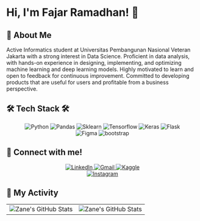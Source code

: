 # Hi, I'm Fajar Ramadhan! 👋 

## 🦆 About Me
Active Informatics student at Universitas Pembangunan Nasional Veteran Jakarta with a strong interest in Data
Science. Proficient in data analysis, with hands-on experience in designing, implementing, and optimizing machine
learning and deep learning models. Highly motivated to learn and open to feedback for continuous improvement.
Committed to developing products that are useful for users and profitable from a business perspective.

## 🛠 Tech Stack 🛠
<div align="center">
    <img src="https://img.shields.io/badge/Python-3776AB?style=for-the-badge&logo=python&logoColor=white" alt="Python" />
    <img src="https://img.shields.io/badge/Pandas-150458?style=for-the-badge&logo=pandas&logoColor=white" alt="Pandas" />
    <img src="https://img.shields.io/badge/Sklearn-F7931E?style=for-the-badge&logo=scikit-learn&logoColor=white" alt="Sklearn" />
    <img src="https://img.shields.io/badge/Tensorflow-FF6F00?style=for-the-badge&logo=tensorflow&logoColor=white" alt="Tensorflow" />
    <img src="https://img.shields.io/badge/Keras-D00000?style=for-the-badge&logo=keras&logoColor=white" alt="Keras" />
    <img src="https://img.shields.io/badge/Flask-000000?style=for-the-badge&logo=flask&logoColor=white" alt="Flask" />
    <br>
    <img src="https://img.shields.io/badge/Figma-F24E1E?style=for-the-badge&logo=figma&logoColor=white" alt="Figma" />
    <img src="https://img.shields.io/badge/bootstrap-7952B3?style=for-the-badge&logo=bootstrap&logoColor=white" alt="bootstrap" />
</div>

## 🔗 Connect with me!
<div align="center">
    <a href="https://www.linkedin.com/in/fajramdhan/">
        <img src="https://img.shields.io/badge/LinkedIn-0077B5?style=for-the-badge&logo=linkedin&logoColor=white" alt="LinkedIn"/>
    </a>
    <a href="mailto:fjrrmdhn411@gmail.com">
        <img src="https://img.shields.io/badge/Gmail-D14836?style=for-the-badge&logo=gmail&logoColor=white" alt="Gmail"/>
    </a>
    <a href="https://www.kaggle.com/pajarbebek">
        <img src="https://img.shields.io/badge/Kaggle-20BEFF?style=for-the-badge&logo=kaggle&logoColor=white" alt="Kaggle"/>
    </a>
    <br>
    <a href="https://www.instagram.com/fajramdhan">
        <img src="https://img.shields.io/badge/Instagram-E4405F?style=for-the-badge&logo=instagram&logoColor=white" alt="Instagram"/>
    </a>
</div>

## 🚀 My Activity
 <table align="center" width="100%" height="100%" >
    <tr>
        <td><img style="border: none;" src="https://github-profile-summary-cards.vercel.app/api/cards/stats?username=FajarRamadhanBBX&theme=github_dark" alt="Zane's GitHub Stats"/></td>
        <td><img style="border: none;" src="https://github-profile-summary-cards.vercel.app/api/cards/productive-time?username=FajarRamadhanBBX&theme=github_dark&utcOffset=10" alt="Zane's GitHub Stats"/>
    </tr>
 </table>
